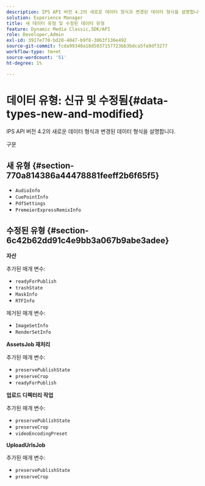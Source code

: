 ```yaml
---
description: IPS API 버전 4.2의 새로운 데이터 형식과 변경된 데이터 형식을 설명합니다.
solution: Experience Manager
title: 새 데이터 유형 및 수정된 데이터 유형
feature: Dynamic Media Classic,SDK/API
role: Developer,Admin
exl-id: 3917e778-bd28-4047-b9f8-3063f136e492
source-git-commit: fcda99340a18d5037157723bb3bdca5fa9df3277
workflow-type: tm+mt
source-wordcount: '51'
ht-degree: 1%

---
```


# 데이터 유형: 신규 및 수정됨{#data-types-new-and-modified}

IPS API 버전 4.2의 새로운 데이터 형식과 변경된 데이터 형식을 설명합니다.

구문

## 새 유형 {#section-770a814386a44478881feeff2b6f65f5}

* `AudioInfo`
* `CuePointInfo`
* `PdfSettings`
* `PremeierExpressRemixInfo`

## 수정된 유형 {#section-6c42b62dd91c4e9bb3a067b9abe3adee}

**자산**

추가된 매개 변수:

* `readyForPublish`
* `trashState`
* `MaskInfo`
* `RTFInfo`

제거된 매개 변수:

* `ImageSetInfo`
* `RenderSetInfo`

**AssetsJob 재처리**

추가된 매개 변수:

* `preservePublishState`
* `preserveCrop`
* `readyForPublish`

**업로드 디렉터리 작업**

추가된 매개 변수:

* `preservePublishState`
* `preserveCrop`
* `videoEncodingPreset`

**UploadUrlsJob**

추가된 매개 변수:

* `preservePublishState`
* `preserveCrop`
